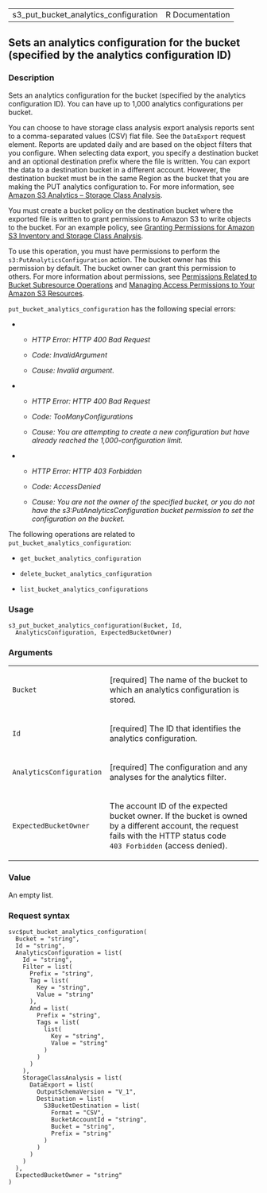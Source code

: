 <table style="width: 100%;">
<tbody>
<tr class="odd">
<td>s3_put_bucket_analytics_configuration</td>
<td style="text-align: right;">R Documentation</td>
</tr>
</tbody>
</table>

## Sets an analytics configuration for the bucket (specified by the analytics configuration ID)

### Description

Sets an analytics configuration for the bucket (specified by the
analytics configuration ID). You can have up to 1,000 analytics
configurations per bucket.

You can choose to have storage class analysis export analysis reports
sent to a comma-separated values (CSV) flat file. See the `DataExport`
request element. Reports are updated daily and are based on the object
filters that you configure. When selecting data export, you specify a
destination bucket and an optional destination prefix where the file is
written. You can export the data to a destination bucket in a different
account. However, the destination bucket must be in the same Region as
the bucket that you are making the PUT analytics configuration to. For
more information, see [Amazon S3 Analytics – Storage Class
Analysis](https://docs.aws.amazon.com/AmazonS3/latest/userguide/analytics-storage-class.html).

You must create a bucket policy on the destination bucket where the
exported file is written to grant permissions to Amazon S3 to write
objects to the bucket. For an example policy, see [Granting Permissions
for Amazon S3 Inventory and Storage Class
Analysis](https://docs.aws.amazon.com/AmazonS3/latest/userguide/example-bucket-policies.html#example-bucket-policies-use-case-9).

To use this operation, you must have permissions to perform the
`s3:PutAnalyticsConfiguration` action. The bucket owner has this
permission by default. The bucket owner can grant this permission to
others. For more information about permissions, see [Permissions Related
to Bucket Subresource
Operations](https://docs.aws.amazon.com/AmazonS3/latest/userguide/using-with-s3-actions.html#using-with-s3-actions-related-to-bucket-subresources)
and [Managing Access Permissions to Your Amazon S3
Resources](https://docs.aws.amazon.com/AmazonS3/latest/userguide/s3-access-control.html).

`put_bucket_analytics_configuration` has the following special errors:

-   -   *HTTP Error: HTTP 400 Bad Request*

    -   *Code: InvalidArgument*

    -   *Cause: Invalid argument.*

-   -   *HTTP Error: HTTP 400 Bad Request*

    -   *Code: TooManyConfigurations*

    -   *Cause: You are attempting to create a new configuration but
        have already reached the 1,000-configuration limit.*

-   -   *HTTP Error: HTTP 403 Forbidden*

    -   *Code: AccessDenied*

    -   *Cause: You are not the owner of the specified bucket, or you do
        not have the s3:PutAnalyticsConfiguration bucket permission to
        set the configuration on the bucket.*

The following operations are related to
`put_bucket_analytics_configuration`:

-   `get_bucket_analytics_configuration`

-   `delete_bucket_analytics_configuration`

-   `list_bucket_analytics_configurations`

### Usage

    s3_put_bucket_analytics_configuration(Bucket, Id,
      AnalyticsConfiguration, ExpectedBucketOwner)

### Arguments

<table>
<colgroup>
<col style="width: 35%" />
<col style="width: 65%" />
</colgroup>
<tbody>
<tr class="odd">
<td><code
id="s3_put_bucket_analytics_configuration_:_Bucket">Bucket</code></td>
<td><p>[required] The name of the bucket to which an analytics
configuration is stored.</p></td>
</tr>
<tr class="even">
<td><code id="s3_put_bucket_analytics_configuration_:_Id">Id</code></td>
<td><p>[required] The ID that identifies the analytics
configuration.</p></td>
</tr>
<tr class="odd">
<td><code
id="s3_put_bucket_analytics_configuration_:_AnalyticsConfiguration">AnalyticsConfiguration</code></td>
<td><p>[required] The configuration and any analyses for the analytics
filter.</p></td>
</tr>
<tr class="even">
<td><code
id="s3_put_bucket_analytics_configuration_:_ExpectedBucketOwner">ExpectedBucketOwner</code></td>
<td><p>The account ID of the expected bucket owner. If the bucket is
owned by a different account, the request fails with the HTTP status
code <code style="white-space: pre;">⁠403 Forbidden⁠</code> (access
denied).</p></td>
</tr>
</tbody>
</table>

### Value

An empty list.

### Request syntax

    svc$put_bucket_analytics_configuration(
      Bucket = "string",
      Id = "string",
      AnalyticsConfiguration = list(
        Id = "string",
        Filter = list(
          Prefix = "string",
          Tag = list(
            Key = "string",
            Value = "string"
          ),
          And = list(
            Prefix = "string",
            Tags = list(
              list(
                Key = "string",
                Value = "string"
              )
            )
          )
        ),
        StorageClassAnalysis = list(
          DataExport = list(
            OutputSchemaVersion = "V_1",
            Destination = list(
              S3BucketDestination = list(
                Format = "CSV",
                BucketAccountId = "string",
                Bucket = "string",
                Prefix = "string"
              )
            )
          )
        )
      ),
      ExpectedBucketOwner = "string"
    )
